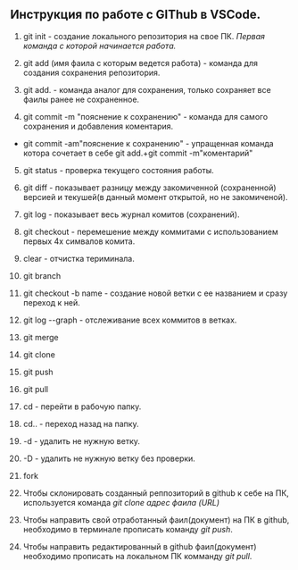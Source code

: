 ## Инструкция по работе с GIThub в VSCode.

 1. git init - создание локального репозитория на свое ПК.
*Первая команда с которой начинается работа.*
2. git add (имя фаила с которым ведется работа) - команда для создания сохранения репозитория.
3. git add. - команда аналог для сохранения, только сохраняет все фаилы ранее не сохраненное.

4. git commit -m "пояснение к сохранению" - команда для самого сохранения и добавления коментария.
* git commit -am"пояснение к сохранению" - упращенная команда котора сочетает в себе git add.+git commit -m"коментарий"

5. git status - проверка текущего состояния работы.

6. git diff - показывает разницу между закомиченной (сохраненной) версией и текушей(в данный момент открытой, но не закомиченой).

7. git log - показывает весь журнал комитов (сохранений). 

8. git checkout - перемешение между коммитами с использованием первых 4х симвалов комита.

9. clear - отчистка териминала.

10. git branch

11. git checkout -b name - создание новой ветки с ее названием и сразу переход к ней.

11. git log --graph - отслеживание всех коммитов в ветках.

12. git merge

13. git clone

14. git push

15. git pull

16. cd - перейти в рабочую папку.

17. cd.. - переход назад на папку.

 18. -d - удалить не нужную ветку.
 
 19. -D - удалить не нужную ветку без проверки.

18. fork

3. Чтобы склонировать созданный реппозиторий в github к себе на ПК, используется команда *git clone адрес фаила (URL)*

2. Чтобы направить свой отработанный фаил(документ) на ПК в github, необходимо в терминале прописать команду *git push*.

3. Чтобы направить редактированный в github фаил(документ) необходимо прописать на локальном ПК комманду *git pull*.